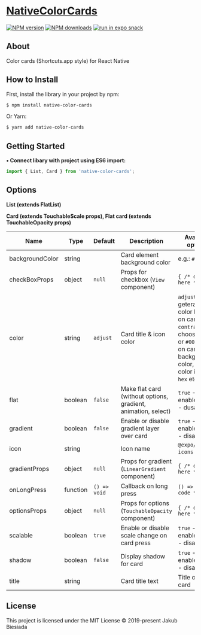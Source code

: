 # [NativeColorCards](https://github.com/native-ly/native-color-cards)

[![NPM version](http://img.shields.io/npm/v/native-color-cards.svg?style=flat-square)](https://www.npmjs.com/package/native-color-cards)
[![NPM downloads](http://img.shields.io/npm/dm/native-color-cards.svg?style=flat-square)](https://www.npmjs.com/package/native-color-cards)
[![run in expo snack](https://img.shields.io/badge/Run%20in%20Snack-4630EB.svg?style=flat-square&logo=EXPO&labelColor=FFF&logoColor=000)](https://snack.expo.io/@jbiesiada/5727bc)

## About
Color cards (Shortcuts.app style) for React Native

## How to Install
First, install the library in your project by npm:
```sh
$ npm install native-color-cards
```

Or Yarn:
```sh
$ yarn add native-color-cards
```

## Getting Started
**• Connect libary with project using ES6 import:**
```js
import { List, Card } from 'native-color-cards';
```

## Options
**List (extends FlatList)**

**Card (extends TouchableScale props), Flat card (extends TouchableOpacity props)**

Name | Type | Default | Description | Available options
-|-|-|-|-
backgroundColor | string | ` ` | Card element background color | e.g.: `#D23440`
checkBoxProps | object | `null` | Props for checkbox (`View` component) | `{ /* options here */ }`
color | string | `adjust` | Card title & icon color | `adjust` - geterates color based on card color, `contrast` - chooses `#fff` or `#000` based on card background color, static color in `rgb`, `hex` etc.
flat | boolean | `false` | Make flat card (without options, gradient, animation, select) | `true` - enable, `false` - dusable
gradient | boolean | `false` | Enable or disable gradient layer over card | `true` - enable, `false` - disable
icon | string | ` ` | Icon name | `@expo/vector-icons` icons
gradientProps | object | `null` | Props for gradient (`LinearGradient` component) | `{ /* options here */ }`
onLongPress | function | `() => void` | Callback on long press | `() => { /* code */ }`
optionsProps | object | `null` | Props for options (`TouchableOpacity` component) | `{ /* options here */ }`
scalable | boolean | `true` | Enable or disable scale change on card press | `true` - enable, `false` - disable
shadow | boolean | `false` | Display shadow for card | `true` - enable, `false` - disable
title | string | ` ` | Card title text | Title of your card

## License
This project is licensed under the MIT License © 2019-present Jakub Biesiada
